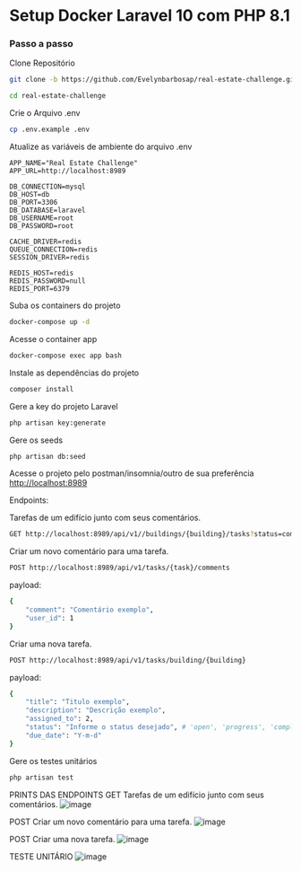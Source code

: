 
# Setup Docker Laravel 10 com PHP 8.1

### Passo a passo
Clone Repositório
```sh
git clone -b https://github.com/Evelynbarbosap/real-estate-challenge.git
```
```sh
cd real-estate-challenge
```

Crie o Arquivo .env
```sh
cp .env.example .env
```


Atualize as variáveis de ambiente do arquivo .env
```dosini
APP_NAME="Real Estate Challenge"
APP_URL=http://localhost:8989

DB_CONNECTION=mysql
DB_HOST=db
DB_PORT=3306
DB_DATABASE=laravel
DB_USERNAME=root
DB_PASSWORD=root

CACHE_DRIVER=redis
QUEUE_CONNECTION=redis
SESSION_DRIVER=redis

REDIS_HOST=redis
REDIS_PASSWORD=null
REDIS_PORT=6379
```


Suba os containers do projeto
```sh
docker-compose up -d
```


Acesse o container app
```sh
docker-compose exec app bash
```


Instale as dependências do projeto
```sh
composer install
```


Gere a key do projeto Laravel
```sh
php artisan key:generate
```


Gere os seeds
```sh
php artisan db:seed
```


Acesse o projeto pelo postman/insomnia/outro de sua preferência
[http://localhost:8989](http://localhost:8989)


Endpoints:

Tarefas de um edifício junto com seus comentários.
```sh
GET http://localhost:8989/api/v1//buildings/{building}/tasks?status=completed  # /api/tasks?assigned_to=1  ||  /api/tasks?start_date=2024-01-01&end_date=2024-06-20 || ?status=completed
```

Criar um novo comentário para uma tarefa.
```sh
POST http://localhost:8989/api/v1/tasks/{task}/comments
```
payload: 
```sh 
{
    "comment": "Comentário exemplo",
    "user_id": 1
}
```

Criar uma nova tarefa.
```sh
POST http://localhost:8989/api/v1/tasks/building/{building}
```

payload: 
```sh 
{
    "title": "Titulo exemplo",
    "description": "Descrição exemplo",
    "assigned_to": 2,
    "status": "Informe o status desejado", # 'open', 'progress', 'completed', 'rejected'
    "due_date": "Y-m-d"
}

```


Gere os testes unitários
```sh
php artisan test
```


PRINTS DAS ENDPOINTS
GET Tarefas de um edifício junto com seus comentários.
![image](https://github.com/Evelynbarbosap/real-estate-challenge/assets/38754479/74877a22-e510-4b20-8950-d9d970943e91)

POST Criar um novo comentário para uma tarefa.
![image](https://github.com/Evelynbarbosap/real-estate-challenge/assets/38754479/483f38e1-804b-462e-a4c5-1d2ffc2c6cc2)

POST Criar uma nova tarefa.
![image](https://github.com/Evelynbarbosap/real-estate-challenge/assets/38754479/a594f80d-3716-46e1-aee0-a4922455c104)

TESTE UNITÁRIO
![image](https://github.com/Evelynbarbosap/real-estate-challenge/assets/38754479/0ff622c5-59d4-410f-bfdc-46448ba18e0a)



